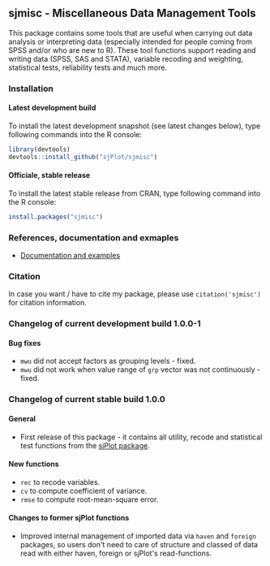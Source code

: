 sjmisc - Miscellaneous Data Management Tools
------------------------------------------------------------------------------
This package contains some tools that are useful when carrying out data analysis or interpreting data (especially intended for people coming from SPSS and/or who are new to R). These tool functions support reading and writing data (SPSS, SAS and STATA), variable recoding and weighting, statistical tests, reliability tests and much more.


### Installation

#### Latest development build

To install the latest development snapshot (see latest changes below), type following commands into the R console:

```r
library(devtools)
devtools::install_github("sjPlot/sjmisc")
```

#### Officiale, stable release
To install the latest stable release from CRAN, type following command into the R console:

```r
install.packages("sjmisc")
```

### References, documentation and exmaples

- [Documentation and examples](http://www.strengejacke.de/sjPlot/)


### Citation

In case you want / have to cite my package, please use `citation('sjmisc')` for citation information. 


### Changelog of current development build 1.0.0-1

#### Bug fixes
* `mwu` did not accept factors as grouping levels - fixed.
* `mwu` did not work when value range of `grp` vector was not continuously - fixed.


### Changelog of current stable build 1.0.0

#### General
* First release of this package - it contains all utility, recode and statistical test functions from the [sjPlot package](https://github.com/sjPlot/devel/).

#### New functions
* `rec` to recode variables.
* `cv` to compute coefficient of variance.
* `rmse` to compute root-mean-square error.

#### Changes to former sjPlot functions
* Improved internal management of imported data via `haven` and `foreign` packages, so users don't need to care of structure and classed of data read with either haven, foreign or sjPlot's read-functions.
